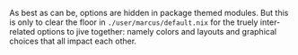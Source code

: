 As best as can be, options are hidden in package themed modules. But this is only to clear the floor in `./user/marcus/default.nix` for the truely inter-related options to jive together: namely colors and layouts and graphical choices that all impact each other.
